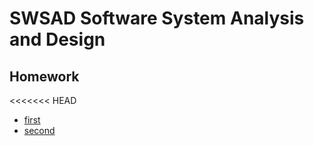 # SWSAD Software System Analysis and Design
## Homework
<<<<<<< HEAD
  - [first](/swsad/first/firstHomework.md)
  - [second](/swsad/second/secondHomework.md)
